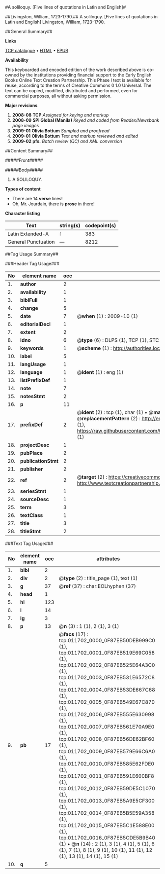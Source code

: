 #A soliloquy. [Five lines of quotations in Latin and English]#

##Livingston, William, 1723-1790.##
A soliloquy. [Five lines of quotations in Latin and English]
Livingston, William, 1723-1790.

##General Summary##

**Links**

[TCP catalogue](http://www.ota.ox.ac.uk/tcp/)  • 
[HTML](http://tei.it.ox.ac.uk/tcp/Texts-HTML/free/N09/N09178.html)  • 
[EPUB](http://tei.it.ox.ac.uk/tcp/Texts-EPUB/free/N09/N09178.epub)

**Availability**

This keyboarded and encoded edition of the
	       work described above is co-owned by the institutions
	       providing financial support to the Early English Books
	       Online Text Creation Partnership. This Phase I text is
	       available for reuse, according to the terms of Creative
	       Commons 0 1.0 Universal. The text can be copied,
	       modified, distributed and performed, even for
	       commercial purposes, all without asking permission.

**Major revisions**

1. __2008-08__ __TCP__ *Assigned for keying and markup*
1. __2008-09__ __SPi Global (Manila)__ *Keyed and coded from Readex/Newsbank page images*
1. __2009-01__ __Olivia Bottum__ *Sampled and proofread*
1. __2009-01__ __Olivia Bottum__ *Text and markup reviewed and edited*
1. __2009-02__ __pfs.__ *Batch review (QC) and XML conversion*

##Content Summary##

#####Front#####

#####Body#####

1. A SOLILOQUY.

**Types of content**

  * There are 14 **verse** lines!
  * Oh, Mr. Jourdain, there is **prose** in there!

**Character listing**


|Text|string(s)|codepoint(s)|
|---|---|---|
|Latin Extended-A|ſ|383|
|General Punctuation|—|8212|

##Tag Usage Summary##

###Header Tag Usage###

|No|element name|occ|attributes|
|---|---|---|---|
|1.|__author__|2||
|2.|__availability__|1||
|3.|__biblFull__|1||
|4.|__change__|5||
|5.|__date__|7| @__when__ (1) : 2009-10 (1)|
|6.|__editorialDecl__|1||
|7.|__extent__|2||
|8.|__idno__|6| @__type__ (6) : DLPS (1), TCP (1), STC (1), NOTIS (1), IMAGE-SET (1), EVANS-CITATION (1)|
|9.|__keywords__|1| @__scheme__ (1) : http://authorities.loc.gov/ (1)|
|10.|__label__|5||
|11.|__langUsage__|1||
|12.|__language__|1| @__ident__ (1) : eng (1)|
|13.|__listPrefixDef__|1||
|14.|__note__|7||
|15.|__notesStmt__|2||
|16.|__p__|11||
|17.|__prefixDef__|2| @__ident__ (2) : tcp (1), char (1)  •  @__matchPattern__ (2) : ([0-9\-]+):([0-9IVX]+) (1), (.+) (1)  •  @__replacementPattern__ (2) : http://eebo.chadwyck.com/downloadtiff?vid=$1&page=$2 (1), https://raw.githubusercontent.com/textcreationpartnership/Texts/master/tcpchars.xml#$1 (1)|
|18.|__projectDesc__|1||
|19.|__pubPlace__|2||
|20.|__publicationStmt__|2||
|21.|__publisher__|2||
|22.|__ref__|2| @__target__ (2) : https://creativecommons.org/publicdomain/zero/1.0/ (1), http://www.textcreationpartnership.org/docs/. (1)|
|23.|__seriesStmt__|1||
|24.|__sourceDesc__|1||
|25.|__term__|3||
|26.|__textClass__|1||
|27.|__title__|3||
|28.|__titleStmt__|2||


###Text Tag Usage###

|No|element name|occ|attributes|
|---|---|---|---|
|1.|__bibl__|2||
|2.|__div__|2| @__type__ (2) : title_page (1), text (1)|
|3.|__g__|37| @__ref__ (37) : char:EOLhyphen (37)|
|4.|__head__|1||
|5.|__hi__|123||
|6.|__l__|14||
|7.|__lg__|3||
|8.|__p__|13| @__n__ (3) : 1 (1), 2 (1), 3 (1)|
|9.|__pb__|17| @__facs__ (17) : tcp:011702_0000_0F87EB50DEB999C0 (1), tcp:011702_0001_0F87EB519E69C058 (1), tcp:011702_0002_0F87EB525E64A3C0 (1), tcp:011702_0003_0F87EB531E6572C8 (1), tcp:011702_0004_0F87EB53DE667C68 (1), tcp:011702_0005_0F87EB549E67C870 (1), tcp:011702_0006_0F87EB555E630998 (1), tcp:011702_0007_0F87EB561E70A9E0 (1), tcp:011702_0008_0F87EB56DE62BF60 (1), tcp:011702_0009_0F87EB579E66C6A0 (1), tcp:011702_0010_0F87EB585E62FDE0 (1), tcp:011702_0011_0F87EB591E600BF8 (1), tcp:011702_0012_0F87EB59DE5C1070 (1), tcp:011702_0013_0F87EB5A9E5CF300 (1), tcp:011702_0014_0F87EB5B5E59A358 (1), tcp:011702_0015_0F87EB5C1E588E00 (1), tcp:011702_0016_0F87EB5CDE5B9B40 (1)  •  @__n__ (14) : 2 (1), 3 (1), 4 (1), 5 (1), 6 (1), 7 (1), 8 (1), 9 (1), 10 (1), 11 (1), 12 (1), 13 (1), 14 (1), 15 (1)|
|10.|__q__|5||
